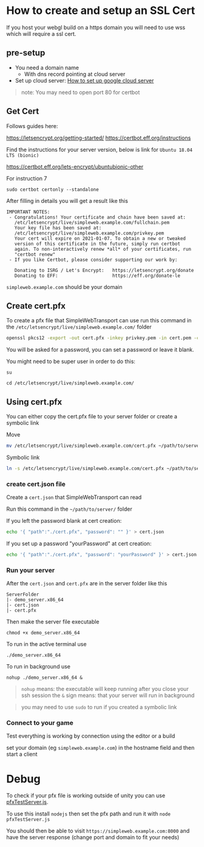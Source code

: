 # How to create and setup an SSL Cert

If you host your webgl build on a https domain you will need to use wss which will require a ssl cert.

## pre-setup

- You need a domain name 
  - With dns record pointing at cloud server
- Set up cloud server: [How to set up google cloud server](https://mirror-networking.gitbook.io/docs/guides/server-hosting/google-cloud) 

> note: You may need to open port 80 for certbot

## Get Cert

Follows guides here:

https://letsencrypt.org/getting-started/
https://certbot.eff.org/instructions

Find the instructions for your server version, below is link for `Ubuntu 18.04 LTS (bionic)`

https://certbot.eff.org/lets-encrypt/ubuntubionic-other

For instruction 7

```
sudo certbot certonly --standalone
```

After filling in details you will get a result like this 

```
IMPORTANT NOTES:
 - Congratulations! Your certificate and chain have been saved at:
   /etc/letsencrypt/live/simpleweb.example.com/fullchain.pem
   Your key file has been saved at:
   /etc/letsencrypt/live/simpleweb.example.com/privkey.pem
   Your cert will expire on 2021-01-07. To obtain a new or tweaked
   version of this certificate in the future, simply run certbot
   again. To non-interactively renew *all* of your certificates, run
   "certbot renew"
 - If you like Certbot, please consider supporting our work by:

   Donating to ISRG / Let's Encrypt:   https://letsencrypt.org/donate
   Donating to EFF:                    https://eff.org/donate-le
```

`simpleweb.example.com` should be your domain

## Create cert.pfx

To create a pfx file that SimpleWebTransport can use run this command in the `/etc/letsencrypt/live/simpleweb.example.com/` folder

```sh
openssl pkcs12 -export -out cert.pfx -inkey privkey.pem -in cert.pem -certfile chain.pem
```
You will be asked for a password, you can set a password or leave it blank.

You might need to be super user in order to do this:

```
su

cd /etc/letsencrypt/live/simpleweb.example.com/
```

## Using cert.pfx

You can either copy the cert.pfx file to your server folder or create a symbolic link

Move
```sh
mv /etc/letsencrypt/live/simpleweb.example.com/cert.pfx ~/path/to/server/cert.pfx
```

Symbolic link
```sh
ln -s /etc/letsencrypt/live/simpleweb.example.com/cert.pfx ~/path/to/server/cert.pfx
```

### create cert.json file

Create a `cert.json` that SimpleWebTransport can read

Run this command in the `~/path/to/server/` folder

If you left the password blank at cert creation:
```sh
echo '{ "path":"./cert.pfx", "password": "" }' > cert.json
```

If you set up a password "yourPassword" at cert creation:
```sh
echo '{ "path":"./cert.pfx", "password": "yourPassword" }' > cert.json
```

### Run your server

After the `cert.json` and `cert.pfx` are in the server folder like this
```
ServerFolder
|- demo_server.x86_64
|- cert.json
|- cert.pfx
```

Then make the server file executable
```
chmod +x demo_server.x86_64
```

To run in the active terminal use
```
./demo_server.x86_64
```


To run in background use
```
nohup ./demo_server.x86_64 &
```
> `nohup` means: the executable will keep running after you close your ssh session
the `&` sign means: that your server will run in background


> you may need to use `sudo` to run if you created a symbolic link

### Connect to your game 

Test everything is working by connection using the editor or a build 

set your domain (eg `simpleweb.example.com`) in the hostname field and then start a client

# Debug

To check if your pfx file is working outside of unity you can use [pfxTestServer.js](DebugScripts/node\~/pfxTestServer.js).

To use this install `nodejs` then set the pfx path and run it with `node pfxTestServer.js`

You should then be able to visit `https://simpleweb.example.com:8000` and have the server response (change port and domain to fit your needs)
